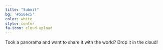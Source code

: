 ```yaml
---
title: "Submit"
bg: '#558ec5'
color: white
style: center
fa-icon: cloud-upload
---
```


Took a panorama and want to share it with the world? Drop it in the cloud!